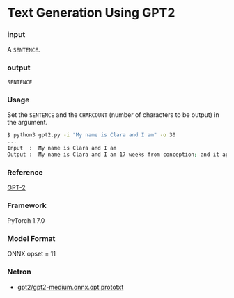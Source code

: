 # Text Generation Using GPT2

### input
A `SENTENCE`.

### output
`SENTENCE`

### Usage
Set the `SENTENCE` and the `CHARCOUNT` (number of characters to be output) in the argument.

```bash
$ python3 gpt2.py -i "My name is Clara and I am" -o 30
...
Input  :  My name is Clara and I am
Output :  My name is Clara and I am 17 weeks from conception; and it appears as being of an inferior order: the "lower and better way". This would certainly come close, given Trump
```

### Reference
[GPT-2](https://github.com/onnx/models/blob/master/text/machine_comprehension/gpt-2/README.md)  

### Framework
PyTorch 1.7.0

### Model Format
ONNX opset = 11

### Netron

- [gpt2/gpt2-medium.onnx.opt.prototxt](https://netron.app/?url=https://storage.googleapis.com/ailia-models/gpt2/gpt2-medium.onnx.opt.prototxt)
